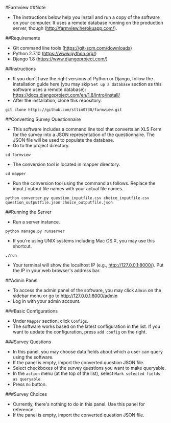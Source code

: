 #Farmview
##Note
- The instructions below help you install and run a copy of the software on your computer. It uses a remote database running on the production server, though (http://farmview.herokuapp.com/).

##Requirements
- Git command line tools (https://git-scm.com/downloads)
- Python 2.7.10 (https://www.python.org/)
- Django 1.8 (https://www.djangoproject.com/)

##Instructions
- If you don't have the right versions of Python or Django, follow the installation guide here (you may skip `Set up a database` section as this software uses a remote database): https://docs.djangoproject.com/en/1.8/intro/install/
- After the installation, clone this repository.
```
git clone https://github.com/stlim0730/farmview.git
```

##Converting Survey Questionnaire
- This software includes a command line tool that converts an XLS Form for the survey into a JSON representation of the questionnaire. The JSON file will be used to populate the database.
- Go to the project directory.
```
cd farmview
```
- The conversion tool is located in mapper directory.
```
cd mapper
```
- Run the conversion tool using the command as follows. Replace the input / output file names with your actual file names.
```
python converter.py question_inputfile.csv choice_inputfile.csv question_outputfile.json choice_outputfile.json
```

##Running the Server
- Run a server instance.
```
python manage.py runserver
```
- If you're using UNIX systems including Mac OS X, you may use this shortcut.
```
./run
```
- Your terminal will show the localhost IP (e.g., http://127.0.0.1:8000/). Put the IP in your web browser's address bar.

##Admin Panel
- To access the admin panel of the software, you may click `Admin` on the sidebar menu or go to http://127.0.0.1:8000/admin
- Log in with your admin account.

###Basic Configurations
- Under `Mapper` section, click `Configs`.
- The software works based on the latest configuration in the list. If you want to update the configuration, press `add config` on the right.

###Survey Questions
- In this panel, you may choose data fields about which a user can query using the software.
- If the panel is empty, import the converted question JSON file.
- Select checkboxes of the survey questions you want to make queryable.
- In the `action` menu (at the top of the list), select `Mark selected fields as queryable`.
- Press `Go` button.

###Survey Choices
- Currently, there's nothing to do in this panel. Use this panel for reference.
- If the panel is empty, import the converted question JSON file.
